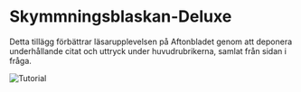 # Skymmningsblaskan-Deluxe
Detta tillägg förbättrar läsarupplevelsen på Aftonbladet genom att deponera underhållande citat och uttryck under huvudrubrikerna, samlat från sidan i fråga.

![Tutorial](https://media.giphy.com/media/jolVlZuX0bFsdHWBm3/source.gif)

